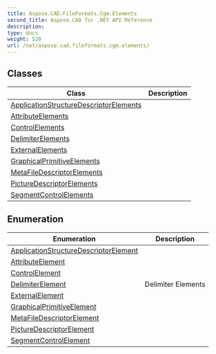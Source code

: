 ```yaml
---
title: Aspose.CAD.FileFormats.Cgm.Elements
second_title: Aspose.CAD for .NET API Reference
description: 
type: docs
weight: 520
url: /net/aspose.cad.fileformats.cgm.elements/
---
```



## Classes

| Class | Description |
| --- | --- |
| [ApplicationStructureDescriptorElements](./applicationstructuredescriptorelements/) |  |
| [AttributeElements](./attributeelements/) |  |
| [ControlElements](./controlelements/) |  |
| [DelimiterElements](./delimiterelements/) |  |
| [ExternalElements](./externalelements/) |  |
| [GraphicalPrimitiveElements](./graphicalprimitiveelements/) |  |
| [MetaFileDescriptorElements](./metafiledescriptorelements/) |  |
| [PictureDescriptorElements](./picturedescriptorelements/) |  |
| [SegmentControlElements](./segmentcontrolelements/) |  |
## Enumeration

| Enumeration | Description |
| --- | --- |
| [ApplicationStructureDescriptorElement](./applicationstructuredescriptorelement/) |  |
| [AttributeElement](./attributeelement/) |  |
| [ControlElement](./controlelement/) |  |
| [DelimiterElement](./delimiterelement/) | Delimiter Elements |
| [ExternalElement](./externalelement/) |  |
| [GraphicalPrimitiveElement](./graphicalprimitiveelement/) |  |
| [MetaFileDescriptorElement](./metafiledescriptorelement/) |  |
| [PictureDescriptorElement](./picturedescriptorelement/) |  |
| [SegmentControlElement](./segmentcontrolelement/) |  |


